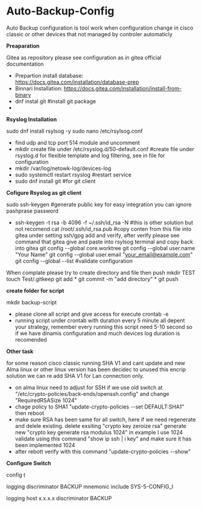# Auto-Backup-Config

Auto Backup configuration is tool work when configuration change in cisco classic or other devices that not managed by controler automaticly

**Preaparation**

Gitea as repository please see configuration as in gitea official documentation  
  - Prepartion install database: https://docs.gitea.com/installation/database-prep
  - Binnari Installation: https://docs.gitea.com/installation/install-from-binary
  - dnf instal git #install git package
  - 

**Rsyslog Installation**

sudo dnf install rsylsog -y
sudo nano /etc/rsylsog.conf
  - find udp and tcp port 514 module and uncomment
  - mkdir create file under /etc/rsyslog.d/50-default.conf #create file under rsyslog.d for flexible template and log filtering, see in file for configuration
  - mkdir /var/log/netowk-log/devices-log
  - sudo systemctl restart rsyslog #restart service
  - sudo dnf install git #for git client

**Cofigure Rsyslog as git client**

sudo ssh-keygen #generate public key for easy integration you can ignore pashprase password
  - ssh-keygen -t rsa -b 4096 -f ~/.ssh/id_rsa -N #this is other solution but not recomend
cat /root/.ssh/id_rsa.pub #copy conten from this file into gitea under setting ssh/gpg add and verify, after verify please see command that gitea give and paste into rsylsog terminal and copy back into gitea
git config --global core.worktree
git config --global user.name "Your Name"
git config --global user.email "your_email@example.com"
git config --global --list #validate configuration

When complate please try to create directory and file then push
mkdir TEST
touch Test/.gitkeep
git add *
git commit -m "add directory" *
git push 

**create folder for script**

mkdir backup-script
  - please clone all script and give access for execute
crontab -e
  - running script under crontab with duration every 5 minute all depent your strategy, remember every running this script need 5-10 second so if we have dinamis configuration and much devices log duration is recomended

**Other task**

for some reason cisco classic running SHA V1 and cant update and new Alma linux or other linux version has been decidec to unused this encrip solution we can re add SHA V1 for Lan connection only.
  - on alma linux need to adjust for SSH if we use old switch at  "/etc/crypto-policies/back-ends/openssh.config" and change "RequiredRSASize 1024"
  - chage policy to SHA1 "update-crypto-policies --set DEFAULT:SHA1" then reboot
  - make sure RSA has been same for all switch, here if we need regenerate and delele existing. delete exsiting "crypto key zeroize rsa" generate new "crypto key generate rsa modulus 1024" in example I use 1024 validate using this command "show ip ssh | i key" and make sure it has been implemented 1024
  - after rebott verify with this command "update-crypto-policies --show"

**Configure Switch**

config t

logging discriminator BACKUP mnemonic include SYS-5-CONFIG_I

logging host x.x.x.x discriminator BACKUP



